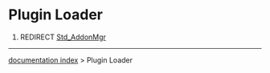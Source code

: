 # Plugin Loader
1.  REDIRECT [Std\_AddonMgr](Std_AddonMgr.md)

---
[documentation index](../README.md) > Plugin Loader
